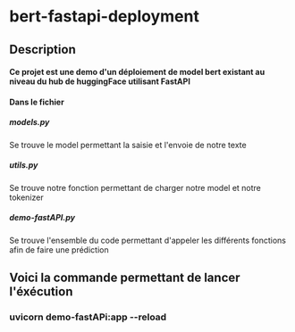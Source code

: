 # bert-fastapi-deployment

## Description
#### Ce projet est une demo d'un déploiement de model bert existant au niveau du hub de huggingFace utilisant FastAPI

#### Dans le fichier
##### models.py
Se trouve le model permettant la saisie et l'envoie de notre texte

##### utils.py 
Se trouve notre fonction permettant de charger notre model et notre tokenizer

##### demo-fastAPI.py
Se trouve l'ensemble du code permettant d'appeler les différents fonctions afin de faire une prédiction

## Voici la commande permettant de lancer l'éxécution
### uvicorn demo-fastAPi:app --reload